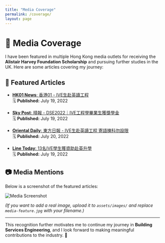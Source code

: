 ```yaml
---
title: "Media Coverage"
permalink: /coverage/
layout: page
---
```


# 📰 Media Coverage

I have been featured in multiple Hong Kong media outlets for receiving the **Alistair Harvey Foundation Scholarship** and pursuing further studies in the UK. Here are some articles covering my journey:

## 📌 Featured Articles

- [**HK01 News**: 香港01 - IVE生赴英讀工程](https://www.hk01.com/18區新聞/794031)  
  🗓 **Published:** July 19, 2022

- [**Sky Post**: 晴報 - DSE2022｜IVE工程學畢業生獲獎學金](https://skypost.ulifestyle.com.hk/article/3306096)  
  🗓 **Published:** July 19, 2022

- [**Oriental Daily**: 東方日報 - IVE生赴英讀工程 寄語揀科勿設限](https://orientaldaily.on.cc)  
  🗓 **Published:** July 20, 2022

- [**Line Today**: 13名IVE學生獲資助赴英升學](https://today.line.me/hk/v2/article/yzLgJ2o)  
  🗓 **Published:** July 19, 2022

## 📷 Media Mentions

Below is a screenshot of the featured articles:

![Media Screenshot](../assets/images/media-feature.jpg)

*(If you want to add a real image, upload it to `assets/images/` and replace `media-feature.jpg` with your filename.)*

---

This recognition further motivates me to continue my journey in **Building Services Engineering**, and I look forward to making meaningful contributions to the industry. 🚀
